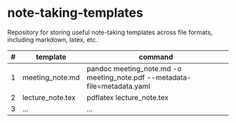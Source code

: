 # note-taking-templates
Repository for storing useful note-taking templates across file formats, including markdown, latex, etc.

| # | template         | command                          |
|---|------------------|----------------------------------|
| 1 | meeting_note.md  | pandoc meeting_note.md -o meeting_note.pdf --metadata-file=metadata.yaml |
| 2 | lecture_note.tex | pdflatex lecture_note.tex        |
| 3 | ...             | ...                               |
